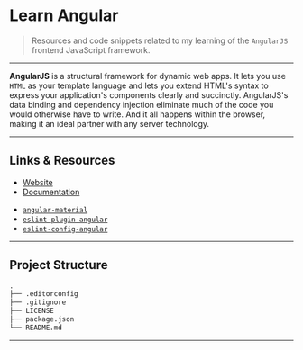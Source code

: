 # Learn Angular

> Resources and code snippets related to my learning of the `AngularJS` frontend JavaScript framework.

---

**AngularJS** is a structural framework for dynamic web apps. It lets you use `HTML` as your template language and lets you extend HTML's syntax to express your application's components clearly and succinctly. AngularJS's data binding and dependency injection eliminate much of the code you would otherwise have to write. And it all happens within the browser, making it an ideal partner with any server technology.

---

## Links & Resources

* [Website](https://angularjs.org/)
* [Documentation](https://docs.angularjs.org/guide/introduction)

[](.)

* [`angular-material`](https://material.angularjs.org/latest/getting-started)
* [`eslint-plugin-angular`](https://github.com/EmmanuelDemey/eslint-plugin-angular)
* [`eslint-config-angular`](https://github.com/dustinspecker/eslint-config-angular)

---

## Project Structure

```md
.
├── .editorconfig
├── .gitignore
├── LICENSE
├── package.json
└── README.md
```

---
